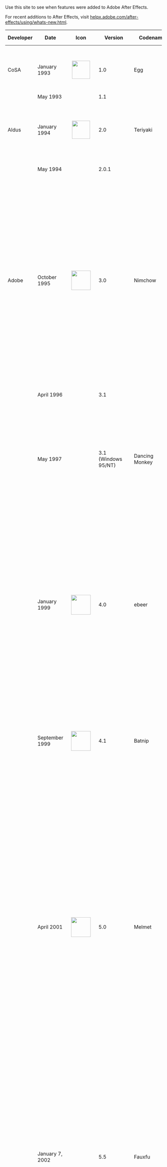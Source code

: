 Use this site to see when features were added to Adobe After Effects.

For recent additions to After Effects, visit [helpx.adobe.com/after-effects/using/whats-new.html](https://helpx.adobe.com/after-effects/using/whats-new.html).

| Developer | Date               |                                                                                            Icon                                                                                            | Version                | Codename                | Major features added                                                                                                                                                                                                                                                                                                                                                                                                                                                                                                                                                                             |
| --------- | ------------------ | :----------------------------------------------------------------------------------------------------------------------------------------------------------------------------------------: | ---------------------- | ----------------------- | ------------------------------------------------------------------------------------------------------------------------------------------------------------------------------------------------------------------------------------------------------------------------------------------------------------------------------------------------------------------------------------------------------------------------------------------------------------------------------------------------------------------------------------------------------------------------------------------------ |
|           |                    |                                                                                                                                                                                            |                        |                         |                                                                                                                                                                                                                                                                                                                                                                                                                                                                                                                                                                                                  |
| CoSA      | January 1993       |               <span typeof="mw:File"><img src="assets/images/AE1.png" class="mw-file-element" data-file-width="100" data-file-height="100" width="58" height="58" /></span>                | 1.0                    | Egg                     | Layered compositing with mask, effect, transforms, keyframes; Mac only                                                                                                                                                                                                                                                                                                                                                                                                                                                                                                                           |
|           | May 1993           |                                     &nbsp;&nbsp;&nbsp;&nbsp;&nbsp;&nbsp;&nbsp;&nbsp;&nbsp;&nbsp;&nbsp;&nbsp;&nbsp;&nbsp;&nbsp;&nbsp;&nbsp;&nbsp;&nbsp;                                     | 1.1                    |                         | More effects                                                                                                                                                                                                                                                                                                                                                                                                                                                                                                                                                                                     |
| Aldus     | January 1994       |           <span typeof="mw:File"><img src="assets/images/Ae1993-1995.webp" class="mw-file-element" data-file-width="100" data-file-height="100" width="58" height="58" /></span>           | 2.0                    | Teriyaki                | Time Layout window, image sequence support, motion blur, multi-machine rendering, frame blending, proxies                                                                                                                                                                                                                                                                                                                                                                                                                                                                                        |
|           | May 1994           |                                                                                                                                                                                            | 2.0.1                  |                         | Power Macintosh version (PPC)                                                                                                                                                                                                                                                                                                                                                                                                                                                                                                                                                                    |
| Adobe     | October 1995       |          <span typeof="mw:File"><img src="assets/images/Ae_1995-1999.webp" class="mw-file-element" data-file-width="100" data-file-height="100" width="62" height="62" /></span>           | 3.0                    | Nimchow                 | Render queue, bezier masking, time remapping, keyframe assistants (wiggler, motion sketch, smoother), multiple effects per layer, advanced keying, velocity graph, 1/2/4 point motion tracking, motion math, first Japanese version, layer transfer modes, continuously rasterize Illustrator files, Photoshop as comp import with layer/transfer mode/alpha channel support, 3:2 pulldown, non-square pixel support                                                                                                                                                                             |
|           | April 1996         |                                                                                                                                                                                            | 3.1                    |                         | File formats, multiprocessing; last Mac 680x0 version                                                                                                                                                                                                                                                                                                                                                                                                                                                                                                                                            |
|           | May 1997           |                                                                                                                                                                                            | 3.1 (Windows 95/NT)    | Dancing Monkey          | First Windows version, contextual menus, first French and German versions; in November 1997, Path Text effect and Animated GIF output were released for free to registered users of 3.1                                                                                                                                                                                                                                                                                                                                                                                                          |
|           | January 1999       |             <span typeof="mw:File"><img src="assets/images/Ae_1999.webp" class="mw-file-element" data-file-width="100" data-file-height="100" width="63" height="63" /></span>             | 4.0                    | ebeer                   | Tabbed windows, movable time layout columns, multiple masks per layer, warping effects, particle playground, audio effects, transform effect, adjustment layers, align palette, rulers and guides, RAM preview, glows/blurs no longer clip at layer edge, Premiere import, Illustrator layers support, label colors in timeline; first simultaneous Mac and Windows release                                                                                                                                                                                                                      |
|           | September 1999     |          <span typeof="mw:File"><img src="assets/images/Ae_1999-2001.webp" class="mw-file-element" data-file-width="100" data-file-height="100" width="63" height="63" /></span>           | 4.1                    | Batnip                  | Flowchart view, watch folder, 3D channel effects, collect files command, auto deinterlacing, sequence layers, save favorite effects (.ffx), separate text fill/stroke, 30,000×30,000 image support                                                                                                                                                                                                                                                                                                                                                                                               |
|           | April 2001         |         <span typeof="mw:File"><img src="assets/images/AE 2001-2003 5.x.png" class="mw-file-element" data-file-width="100" data-file-height="100" width="63" height="63" /></span>         | 5.0                    | Melmet                  | 3D layers, 3D lights, dynamic previews, parenting, vector paint, expressions, pick whip, draw/edit masks in comp window, integration of Atomic Power plug-ins (foam, wave world, card dance, shatter, vegas), 16 bits per channel color, Illustrator transparency support, SWF export, mask colors, mask motion blur, mask expansion, RAM Preview region of interest, Photoshop 6 vector mask import, PDF import, solo switch, scrubbable property values, custom workspaces, effect reordering, PAR correction, reveal file on disk, reduce project, trim comp to work area, \>2GB movie output |
|           | January 7, 2002    |                                                                                                                                                                                            | 5.5                    | Fauxfu                  | Advanced 3D renderer, multiple 3D views, import camera data, colored shadows, projection layers, effects palette, post render actions, advanced lightning, adjustment layer lights, smart mask, looping via expressions, RealMedia output, expression controllers, Zaxwerks 3D Invigorator Classic bundled; first OS X version                                                                                                                                                                                                                                                                   |
|           | August 2003        |         <span typeof="mw:File"><img src="assets/images/AE 2003-2006 6.x.png" class="mw-file-element" data-file-width="100" data-file-height="100" width="63" height="63" /></span>         | 6.0                    | Foodfite                | Paint, scripting, text layers and animators, editable Photoshop text layers, OpenGL support, new motion tracker, Rotobezier, Keylight, Liquify, Scribble, Dust & Scratches, background rendering of RAM Previews                                                                                                                                                                                                                                                                                                                                                                                 |
|           | June 16, 2004      |                                                                                                                                                                                            | 6.5                    | Chambant                | Advanced clone tool, presets gallery, grain management, integration of Cycore Effects plug-ins, Color Finesse bundling, disk caching, Firewire video output, interface light/dark controls, motion track with scale, Grain Surgery bundling, AAF and OMF support                                                                                                                                                                                                                                                                                                                                 |
|           | January 2006       |          <span typeof="mw:File"><img src="assets/images/Ae_2006-2007.webp" class="mw-file-element" data-file-width="128" data-file-height="128" width="68" height="68" /></span>           | 7.0                    | Clamchop                | New unified window UI, timewarp, graph editor, OpenGL 2.0 support, 32 bpc HDR color, 32-bit audio, Adobe Bridge support, display color management, dynamic link with Premiere Pro, script editor, auto save, Photoshop file creation, smart blur, lens blur, per-character text blurring, first Spanish and Italian versions                                                                                                                                                                                                                                                                     |
|           | July 2, 2007       |               <span typeof="mw:File"><img src="assets/images/Adobe_After_Effects_CS3_icon.png" data-file-width="256" data-file-height="256" width="64" height="64" /></span>               | CS3 (8.0)              | Metaloaf                | Shape layers, puppet tool, brainstorm, clip notes, Photoshop vanishing point import, adaptive motion blur, per character 3D text animation, real-time audio playback, simultaneous multi-frame rendering, SWF vector import, 32-bit linear blending, full color management; first Universal Binary Intel Mac version                                                                                                                                                                                                                                                                             |
|           | February 22, 2008  |                                                                                                                                                                                            | CS3 (8.0.2)            | Loafdot                 | Panasonic P2 support; last Mac PowerPC version                                                                                                                                                                                                                                                                                                                                                                                                                                                                                                                                                   |
|           | September 23, 2008 |   <span typeof="mw:File"><img src="assets/images/Adobe_After_Effects_CS4_icon.png" class="mw-file-element" data-file-width="256" data-file-height="256" width="64" height="64" /></span>   | CS4 (9.0)              | Chinchillada            | QuickSearch in the project and timeline, mini-flowchart, breadcrumbs, live PSD 3D layer import, separate XYZ, Imagineer Mochabundled, cartoon effect, XFL export, XML export, XMP metadata                                                                                                                                                                                                                                                                                                                                                                                                       |
|           | December 10, 2008  |                                                                                                                                                                                            | CS4 (9.0.1)            | Chinchidotta            | RED R3D file support (via REDCODE v1.3 plugin)                                                                                                                                                                                                                                                                                                                                                                                                                                                                                                                                                   |
|           | May 29, 2009       |                                                                                                                                                                                            | CS4 (9.0.2)            | Lottadotta              | Clip-level RED R3D support (via REDCODE v1.7 plugin), XDCAM HD (Avid-style MXF) support                                                                                                                                                                                                                                                                                                                                                                                                                                                                                                          |
|           | October 6, 2010    |                                                                                                                                                                                            | CS4 (9.0.3)            | Yaddadotta              | Fixes "locking existing frames" message delay at start of RAM preview, decreased performance due to Wacom driver conflict, aerender not shutting down background processes, and miscellaneous crashes especially on Mac OS X 10.5 during drag-and-drop operations                                                                                                                                                                                                                                                                                                                                |
|           | April 30, 2010     |  <span typeof="mw:File"><img src="assets/images/Adobe_After_Effects_CS5_icon.png" class="mw-file-element" data-file-width="1063" data-file-height="1052" width="64" height="63" /></span>  | CS5 (10.0)             | Esgocart                | 64-bit native (mandatory) on OS X and Windows, Roto Brush tool, Refine Matte effect, mocha v2, LUT support, AVC-Intra import and improved RED (R3D) support, Align panel improvements, Synthetic Aperture Color Finesse 3, Digieffects FreeForm, auto-keyframe mode, animated GIF export functionality removed.                                                                                                                                                                                                                                                                                  |
|           | September 3, 2010  |                                                                                                                                                                                            | CS5 (10.0.1)           | Esgodot                 | RED updates (color science v2, ROCKET, RMD metadata), improved LUT compatibility (.3dl with floating-point values or 3DMESH/Mesh keywords, or saved from ASSIMILATE SCRATCH systems), updates to bundled third-party plug-ins                                                                                                                                                                                                                                                                                                                                                                    |
|           | April 8, 2011      |                                                                                                                                                                                            | CS5 (10.0.2)           | Esgodoh                 | Fixes an "Unexpected data type" error opening project with missing effects, a crash with Directional Blur and other effects on computers with 16 or more logical processors, and a crash opening a composition created by Automatic Duck Pro Import AE.                                                                                                                                                                                                                                                                                                                                          |
|           | April 11, 2011     |                                                                                                                                                                                            | CS5.5 (10.5)           | Codname                 | Warp Stabilizer effect, Camera Lens Blur and camera layer improvements for depth-of-field and bokeh, source timecode support and Timecode effect enhancements, stereoscopic 3D rig creation and improved 3D Glasses effect, light falloff, CinemaDNG import, expanded RED (R3D) features, XDCAM EX and XDCAM HD output, integration with Adobe Audition CS5.5, save project as CS5.                                                                                                                                                                                                              |
|           | June 30, 2011      |                                                                                                                                                                                            | CS5.5 (10.5.1)         | Codot                   | Fixes for delay when typing in a text layer if mouse pointer was above the Composition panel, and inability to use an upgrade serial number.                                                                                                                                                                                                                                                                                                                                                                                                                                                     |
|           | April 23, 2012     |   <span typeof="mw:File"><img src="assets/images/Adobe_After_Effects_CS6_Icon.png" class="mw-file-element" data-file-width="512" data-file-height="512" width="64" height="64" /></span>   | CS6 (11.0)             | SpinalTapas             | Global Performance Cache, 3D Camera Tracker, ray-traced and extruded text and shapes, variable-width mask feather, Automatic Duck Pro Import for importing projects from other applications, including Final Cut Pro and Avid software, new and improved GPU acceleration features, Rolling Shutter Repair effect, Mocha for After Effects CS6, new and updated effects. Live PSD 3D layer import was removed.                                                                                                                                                                                   |
|           | May 25, 2012       |                                                                                                                                                                                            | CS6 (11.0.1)           | BigDottom               | Support for Nvidia GeForce GTX 680, AtomKraft.                                                                                                                                                                                                                                                                                                                                                                                                                                                                                                                                                   |
|           | October 12, 2012   |                                                                                                                                                                                            | CS6 (11.0.2)           | NoneMoreDot             | Support for more Nvidia cards and Intel HD Graphics, new memory handling preference allowing reversion to CS5.5 behavior.                                                                                                                                                                                                                                                                                                                                                                                                                                                                        |
|           | June 17, 2013      |   <span typeof="mw:File"><img src="assets/images/Adobe_After_Effects_CC_Icon.png" class="mw-file-element" data-file-width="128" data-file-height="128" width="64" height="64" /></span>    | CC (12.0)              | Sconehenge              | Maxon Cinema 4D Lite and Cineware integration, Refine Edge tool, Refine Soft Matte, layer snapping, Warp Stabilizer VFX                                                                                                                                                                                                                                                                                                                                                                                                                                                                          |
|           | October 31, 2013   |                                                                                                                                                                                            | CC (12.1)              | Plabt Blue Ribbon       | OS 10.9 and Retina support, mask tracker, Detail-preserving Upscale effect, property linking, improved snapping                                                                                                                                                                                                                                                                                                                                                                                                                                                                                  |
|           | December 13, 2013  |                                                                                                                                                                                            | CC (12.2)              | Pinot Butter            | Automatic creation of folders for image sequences, command to convert parametric shape layer paths to Bézier paths, more snapping improvements, many small "polish" improvements                                                                                                                                                                                                                                                                                                                                                                                                                 |
|           | June 18, 2014      |                                                                                                                                                                                            | CC 2014 (13.0)         | Goatmeal Stout          | Key Cleaner effect and Advanced Spill Suppressor effect, After effect text templates created in After Effects editable in Premiere Pro, compositing options for each effect including ability to confine the area affected by each effect with masks, import of Sony RAW footage (raw files from F5, F55, and F65 cameras), import of MPEG-4 SStP (Simple Studio Profile) Sony SR MXF files, video preview on external monitor using Mercury Transmit                                                                                                                                            |
|           | September 7, 2014  |                                                                                                                                                                                            | CC 2014.1 (13.1)       | Hefe Marathon           | High-DPI content and UI (Mac OS, Windows), refreshed "blue" UI, Copy With Relative Property Links command, color management for Dynamic Link, Maxon CINEMA 4D Lite R16 and CINEWARE 2.0, Collect Files for CINEMA 4D assets, native GoPro CineForm codecs, scripting improvements for text layers                                                                                                                                                                                                                                                                                                |
|           | December 16, 2014  |                                                                                                                                                                                            | CC 2014.2 (13.2)       | Finish Lime             | More scripting improvements for text layers, expression access to dynamic layer bounds, new keyframe icons.                                                                                                                                                                                                                                                                                                                                                                                                                                                                                      |
|           | June 15, 2015      |                                                                                                                                                                                            | CC 2015.0 (13.5.0.347) | Mussel Car              | Uninterrupted playback, new Adobe Character Animator (Preview 1), support for Creative Cloud libraries, face tracker, Maxon CINEWARE v2.0.16, smooth experience and interaction for the user even when rendering is in progress.                                                                                                                                                                                                                                                                                                                                                                 |
|           | November 30, 2015  | <span typeof="mw:File"><img src="assets/images/Adobe_After_Effects_CC_icon (1).png" class="mw-file-element" data-file-width="1000" data-file-height="975" width="64" height="62" /></span> | CC 2015.1 (13.6.0)     | Currant Time            | Character Animator (Preview 3), refinement of playback performance and interaction, multi-touch gestures, stacked panel groups, new Lumetri Color effect, additional ICC profiles, two new Cycore FX plugins.                                                                                                                                                                                                                                                                                                                                                                                    |
|           | January 27, 2016   |                                                                                                                                                                                            | CC 2015.2 (13.7.0)     | Fibonachos              | Maxon CINEWARE v3.0 (R17) (including support for the Take system, OpenGL renderer, and syncing timelines between After Effects and Cinema 4D), option to auto-save when starting Render Queue, improvements to Cache Before Playback previews.                                                                                                                                                                                                                                                                                                                                                   |
|           | June 21, 2016      |                                                                                                                                                                                            | CC 2015.3 (13.8.0)     | Abbacore                | New playback architecture, Maxon Cineware 3.1, export 3D text and shape layers to Maxon CINEMA 4D, GPU accelerated effects (Lumetri Color, Gaussian Blur, and Sharpen), improved caching and playback of image sequences, send compositions from Render Queue to Media Encoder, Character Animator (Preview 4)                                                                                                                                                                                                                                                                                   |
|           | November 2, 2016   |                                                                                                                                                                                            | CC 2017 (14.0)         | Codfather               | CINEMA 4D rendering engine for 3D compositions, Creative Cloud Team Projects (Beta), Real-time playback of unaltered source media, more GPU accelerated effects, Live Text Template improvements, Date & Time Tokens, Also includes: Better UI retina support, improved markers, scripting enhancements, Adobe Media Encoder export improvements.                                                                                                                                                                                                                                                |
|           | January 18, 2017   |                                                                                                                                                                                            | CC 2017.1 (14.1)       | The Codfather Part Tuna | Ability to save Team Projects as local projects.                                                                                                                                                                                                                                                                                                                                                                                                                                                                                                                                                 |
|           | April 19, 2017     |                                                                                                                                                                                            | CC 2017.2 (14.2)       | Plabtjacks              | Essential Graphics panel and Motion Graphics Templates feature introduced, Lumetri Scopes, Effect Input Layer Options, Camera-shake deblur, multiple GPU optimizations.                                                                                                                                                                                                                                                                                                                                                                                                                          |
|           | June 13, 2017      |                                                                                                                                                                                            | CC 2017.2 (14.2.1)     | Blueberry Plabtjacks    | Performance improvements and bug fixes.                                                                                                                                                                                                                                                                                                                                                                                                                                                                                                                                                          |
|           | October 18, 2017   |                                                                                                                                                                                            | CC (15.0)              | Darth Tater             | Data-driven animation and JSON import, expression access to path points, immersive/360 VR tools (formerly Mettle Skybox), GPU accelerated motion blur, new font menu, font ligature support, keyboard shortcut editor, Maxon CINEMA 4D Lite R19.                                                                                                                                                                                                                                                                                                                                                 |
|           | January 22, 2018   |                                                                                                                                                                                            | CC (15.0.1)            | Tater Dots              | ARRI ALEXA Mini MXF/ARRIRAW format support, HEVC (H.265) QuickTime support, variable frame rate footage audio sync improvements, GPU memory optimization for VR, and bug fixes.                                                                                                                                                                                                                                                                                                                                                                                                                  |
|           | April 3, 2018      |                                                                                                                                                                                            | CC (15.1)              | Annivercelery           | Master Properties for nested compositions, Advanced Puppet Engine, Data-driven animation .CSV and .TSV support, Property Link pick whip, Adobe Immersive Environment (VR head-mount display support), new Video Limiter effect, improved video camera raw format support (RED IPP2, Canon Cinema RAW Light, Sony Venice X-OCN).                                                                                                                                                                                                                                                                  |
|           | April 24, 2018     |                                                                                                                                                                                            | CC (15.1.1)            | Marching Ants on a Log  | Bug fixes.                                                                                                                                                                                                                                                                                                                                                                                                                                                                                                                                                                                       |
|           | July 16, 2018      |                                                                                                                                                                                            | CC (15.1.2)            | Peanut Dotter           | Improved raw video format support and bug fixes.                                                                                                                                                                                                                                                                                                                                                                                                                                                                                                                                                 |
|           | October 15, 2018   |                                                                                                                                                                                            | CC (16.0)              | Double Expresso         | Puppet Tool Advanced Pins and Bend Pins; depth passes for 3D compositions; Adobe Animate CC project (.FLA) import; new JavaScript expressions engine; Responsive Design – Time; CSV and TSV spreadsheet controls, font controls, and groups in Motion Graphics templates; Lumetri Color selective color grading curves; new Mocha AE CC plug-in; hardware-accelerated decoding of H.264 and HEVC on macOS; additional GPU-accelerated effects.                                                                                                                                                   |
|           | December 10, 2018  |                                                                                                                                                                                            | CC (16.0.1)            | Macchidotto             | Export Apple ProRes on Windows, import HEIF files, import ProRes HDR footage, and bug fixes.                                                                                                                                                                                                                                                                                                                                                                                                                                                                                                     |
|           | April 2, 2019      |                                                                                                                                                                                            | 16.1                   | Cloak-o-nut             | Content-Aware Fill for video, customizable Expressions Editor, import/export guide lines, automatic Adobe Font sync, and bug fixes.                                                                                                                                                                                                                                                                                                                                                                                                                                                              |
|           | January 24, 2020   |                                                                                                                                                                                            | 17.0                   | KoalaTea                | Preview and playback performance improvements, enhanced EXR Workflows, faster shapes, graphics and text enhancements, expression improvements, expanded format and better playback support, new Cineware renderer and Cinema 4D Lite R21, content-Aware Fill for video improvements.                                                                                                                                                                                                                                                                                                             |
|           | May 19, 2020       |   <span typeof="mw:File"><img src="assets/images/Adobe_After_Effects_CC_icon.svg" class="mw-file-element" data-file-width="512" data-file-height="499" width="64" height="62" /></span>    | 17.1                   | Hummingbread            | Tapered shape strokes, Concentric shape repeater, ProRes RAW import support, Minimax effect GPU acceleration, Set Channels effect 32-bpc color support, Team Projects copy media to shared location, Automatically update audio devices (macOS only).                                                                                                                                                                                                                                                                                                                                            |
|           | October 20, 2020   |                                                                                                                                                                                            | 17.5                   | Quarantuna              | Roto Brush 2, 3D design space with improved cameras and 3D transform gizmos.                                                                                                                                                                                                                                                                                                                                                                                                                                                                                                                     |
|           | January 11, 2021   |                                                                                                                                                                                            | 17.6                   |                         | More accurate Content-aware fill, color space and gamma changes for RED footage.                                                                                                                                                                                                                                                                                                                                                                                                                                                                                                                 |
|           | February 8, 2021   |                                                                                                                                                                                            | 17.7                   |                         | Bug fixes.                                                                                                                                                                                                                                                                                                                                                                                                                                                                                                                                                                                       |
|           | March 10, 2021     |                                                                                                                                                                                            | 18.0                   |                         | Media Replacement in Motion Graphics templates and Essential Properties, Real-Time 3D Draft Preview, 3D Ground Plane, Improved Composition Toolbar, Team Projects performance improvements                                                                                                                                                                                                                                                                                                                                                                                                       |
|           | April 12, 2021     |                                                                                                                                                                                            | 18.1                   |                         | Bug fixes.                                                                                                                                                                                                                                                                                                                                                                                                                                                                                                                                                                                       |
|           | May 11, 2021       |                                                                                                                                                                                            | 18.2                   |                         | Bug fixes.                                                                                                                                                                                                                                                                                                                                                                                                                                                                                                                                                                                       |
|           | June 20, 2021      |                                                                                                                                                                                            | 18.4                   |                         | Bug fixes.                                                                                                                                                                                                                                                                                                                                                                                                                                                                                                                                                                                       |
|           | October 26, 2021   |                                                                                                                                                                                            | 22.0                   | Cores on the Cob        | Multi-Frame Rendering for previews, render queue export, and Adobe Media Encoder export; Render Queue UI improvements; Render Queue notifications; Composition Profiler; Speculative Preview; hardware-accelerated decoding for 10-bit 422 HEVC; tetrahedral LUT interpolation; version number unified with Premiere Pro and Adobe Media Encoder.                                                                                                                                                                                                                                                |
|           | December 14, 2021  |                                                                                                                                                                                            | 22.1.1                 |                         | Universal text engine, Cinema 4D R25 support.                                                                                                                                                                                                                                                                                                                                                                                                                                                                                                                                                    |
|           | February 8, 2022   |                                                                                                                                                                                            | 22.2                   |                         | Bug fixes.                                                                                                                                                                                                                                                                                                                                                                                                                                                                                                                                                                                       |
|           | April 12, 2022     |                                                                                                                                                                                            | 22.3                   |                         | Native Apple silicon support, Frame.io integration, Scene Edit Detection, 3D Extended Viewer, Binning indicators for 3D layers, coach marks, constrained shapes by Shift + double-clicking.                                                                                                                                                                                                                                                                                                                                                                                                      |
|           | May 10, 2022       |                                                                                                                                                                                            | 22.4                   |                         | Separated dimensions preference, IME text input for Japanese, Korean, and Chinese.                                                                                                                                                                                                                                                                                                                                                                                                                                                                                                               |
|           | June 21, 2022      |                                                                                                                                                                                            | 22.5                   |                         | Bug fixes.                                                                                                                                                                                                                                                                                                                                                                                                                                                                                                                                                                                       |
|           | August 23, 2022    |                                                                                                                                                                                            | 22.6                   |                         | Keyframe color labels.                                                                                                                                                                                                                                                                                                                                                                                                                                                                                                                                                                           |
|           | October 18, 2022   |                                                                                                                                                                                            | 23.0                   | Track Latte             | Selectable track matte layers; native H.264 encoding; updated composition presets; 50+ new animation presets; new keyboard shortcuts for timeline navigation (Shift + J/K); installation of Maxon Cinema 4D is now optional.                                                                                                                                                                                                                                                                                                                                                                     |
|           | December 6, 2022   |                                                                                                                                                                                            | 23.1                   |                         | Bug fixes and support for Maxon Cinema 4D 2023.                                                                                                                                                                                                                                                                                                                                                                                                                                                                                                                                                  |
|           | February 7, 2023   |                                                                                                                                                                                            | 23.2                   |                         | OpenColorlO and ACES color management.                                                                                                                                                                                                                                                                                                                                                                                                                                                                                                                                                           |
|           | March 29, 2023     |                                                                                                                                                                                            | 23.3                   |                         | Bug fixes.                                                                                                                                                                                                                                                                                                                                                                                                                                                                                                                                                                                       |
|           | May 9, 2023        |                                                                                                                                                                                            | 23.4                   |                         | Properties Panel, Effect Manager, Startup & Repair in Preferences, Improved file sorting in the Project panel, 3D Gizmo position snapping, Revamped Track Matte pick whip icon.                                                                                                                                                                                                                                                                                                                                                                                                                  |
|           | June 14, 2023      |                                                                                                                                                                                            | 23.5                   |                         | Bug fixes.                                                                                                                                                                                                                                                                                                                                                                                                                                                                                                                                                                                       |
|           | August 10, 2023    |                                                                                                                                                                                            | 23.6                   |                         | Essential Properties in the Properties panel.                                                                                                                                                                                                                                                                                                                                                                                                                                                                                                                                                    |
|           | October 10, 2023   |                                                                                                                                                                                            | 24.0                   | Charcuterthree          | Next-generation Roto Brush, OpenColorIO Look Transform and CDL Transform effects, text scripting enhancements.                                                                                                                                                                                                                                                                                                                                                                                                                                                                                   |
|           | December 6, 2023   |                                                                                                                                                                                            | 24.1                   |                         | 3D model import, Advanced 3D engine, Environment lights, refreshed animation presets.                                                                                                                                                                                                                                                                                                                                                                                                                                                                                                            |
|           | February 22, 2024  |                                                                                                                                                                                            | 24.2                   |                         | OBJ model import, EXR Environment lights, 3D models cast/accept shadows, Displacement in CC Ball Action, video thumbnails for MOGRTs, export H.264 in a MOV container.                                                                                                                                                                                                                                                                                                                                                                                                                           |
|           | March 27, 2024     |                                                                                                                                                                                            | 24.3                   |                         | Scripting APIs for per-character text styling.                                                                                                                                                                                                                                                                                                                                                                                                                                                                                                                                                   |
|           | May 10, 2024       |                                                                                                                                                                                            | 24.4                   |                         | Copy & paste keyframes on multiple layers, Paste Reversed Keyframes, improved performance when Freezing Roto Brush spans, color swatches in the label menus, I/O key navigation now works with multiple layers selected.                                                                                                                                                                                                                                                                                                                                                                         |
|           | June 19, 2024      |                                                                                                                                                                                            | 24.5                   |                         | Shadow catchers, embedded 3D model animation support, & depth data added to the Advanced 3D engine. OBJ import from Libraries. New presets for monospaced numbers counters, infographics, backgrounds, and dynamic text boxes & frames. Camera and Light properties in the Properties panel. Scripting hooks for managing fonts.                                                                                                                                                                                                                                                                 |
|           | August 22, 2024    |                                                                                                                                                                                            | 24.6                   |                         | Many bug fixes, more scripting hooks for font management, import a file directly to a folder in the Project panel, Aspect Ratio render token property, added File Name and Location Template presets for "Comp Name and Aspect Ratio" and "Render Next To Project File".                                                                                                                                                                                                                                                                                                                         |
|           | October 15, 2024   |                                                                                                                                                                                            | 25.0                   | Spectcrumb Cake         | Refreshed interface, Windows UI performance improvements, per-character style control via expressions, decluttered 3D model import                                                                                                                                                                                                                                                                                                                                                                                                                                                               |
|           | December 5, 2024   |                                                                                                                                                                                            | 25.1                   |                         | Accepts Lights switch for 3D layers in Advanced 3D renderer, 3D model preview thumbnail, Cinema 4D 2025 upgrade, GPU support for additional blend modes in 32bpc with motion blur, Mocha AE updated to v11.5.2, scripting hooks for more effective management of fonts and for UI theme.                                                                                                                                                                                                                                                                                                         |
|           | April 2, 2025      |                                                                                                                                                                                            | 25.2                   |                         | High Performance Preview Playback, HDR monitoring, animated Environment lights, FBX Import, 3D quick actions, enhanced Null workflows for controlling positional points, preference to maintain the workspace layout when opening a project, customize comp viewer and transparency grid colors.                                                                                                                                                                                                                                                                                                 |
|           | April 14, 2025     |                                                                                                                                                                                            | 25.2.2                 |                         | Bug fixes.                                                                                                                                                                                                                                                                                                                                                                                                                                                                                                                                                                                       |
